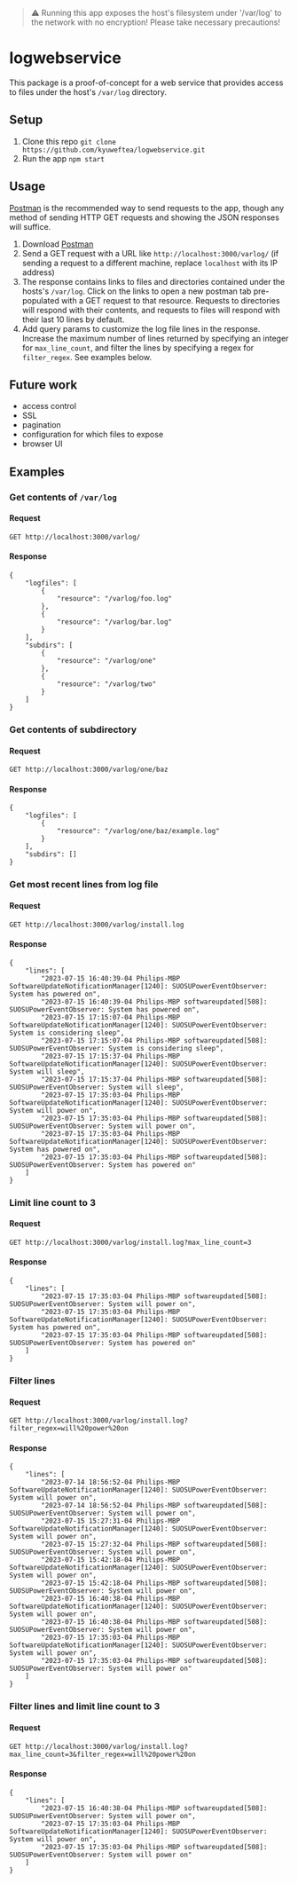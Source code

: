 > :warning: Running this app exposes the host's filesystem under '/var/log' to the network with no encryption! Please take necessary precautions!

# logwebservice
This package is a proof-of-concept for a web service that provides access to files under the host's `/var/log` directory.

## Setup

1. Clone this repo `git clone https://github.com/kyuweftea/logwebservice.git`
2. Run the app `npm start`

## Usage

[Postman](https://www.postman.com/) is the recommended way to send requests to the app, though any method of sending HTTP GET requests and showing the JSON responses will suffice.

1. Download [Postman](https://www.postman.com/)
2. Send a GET request with a URL like `http://localhost:3000/varlog/` (if sending a request to a different machine, replace `localhost` with its IP address)
3. The response contains links to files and directories contained under the hosts's `/var/log`. Click on the links to open a new postman tab pre-populated with a GET request to that resource. Requests to directories will respond with their contents, and requests to files will respond with their last 10 lines by default.
4. Add query params to customize the log file lines in the response. Increase the maximum number of lines returned by specifying an integer for `max_line_count`, and filter the lines by specifying a regex for `filter_regex`. See examples below.

## Future work

- access control
- SSL
- pagination
- configuration for which files to expose
- browser UI

## Examples

### Get contents of `/var/log`
#### Request
`GET http://localhost:3000/varlog/`
#### Response
```
{
    "logfiles": [
        {
            "resource": "/varlog/foo.log"
        },
        {
            "resource": "/varlog/bar.log"
        }
    ],
    "subdirs": [
        {
            "resource": "/varlog/one"
        },
        {
            "resource": "/varlog/two"
        }
    ]
}
```

### Get contents of subdirectory
#### Request
`GET http://localhost:3000/varlog/one/baz`
#### Response
```
{
    "logfiles": [
        {
            "resource": "/varlog/one/baz/example.log"
        }
    ],
    "subdirs": []
}
```

### Get most recent lines from log file
#### Request
`GET http://localhost:3000/varlog/install.log`
#### Response
```
{
    "lines": [
        "2023-07-15 16:40:39-04 Philips-MBP SoftwareUpdateNotificationManager[1240]: SUOSUPowerEventObserver: System has powered on",
        "2023-07-15 16:40:39-04 Philips-MBP softwareupdated[508]: SUOSUPowerEventObserver: System has powered on",
        "2023-07-15 17:15:07-04 Philips-MBP SoftwareUpdateNotificationManager[1240]: SUOSUPowerEventObserver: System is considering sleep",
        "2023-07-15 17:15:07-04 Philips-MBP softwareupdated[508]: SUOSUPowerEventObserver: System is considering sleep",
        "2023-07-15 17:15:37-04 Philips-MBP SoftwareUpdateNotificationManager[1240]: SUOSUPowerEventObserver: System will sleep",
        "2023-07-15 17:15:37-04 Philips-MBP softwareupdated[508]: SUOSUPowerEventObserver: System will sleep",
        "2023-07-15 17:35:03-04 Philips-MBP SoftwareUpdateNotificationManager[1240]: SUOSUPowerEventObserver: System will power on",
        "2023-07-15 17:35:03-04 Philips-MBP softwareupdated[508]: SUOSUPowerEventObserver: System will power on",
        "2023-07-15 17:35:03-04 Philips-MBP SoftwareUpdateNotificationManager[1240]: SUOSUPowerEventObserver: System has powered on",
        "2023-07-15 17:35:03-04 Philips-MBP softwareupdated[508]: SUOSUPowerEventObserver: System has powered on"
    ]
}
```

### Limit line count to 3
#### Request
`GET http://localhost:3000/varlog/install.log?max_line_count=3`
#### Response
```
{
    "lines": [
        "2023-07-15 17:35:03-04 Philips-MBP softwareupdated[508]: SUOSUPowerEventObserver: System will power on",
        "2023-07-15 17:35:03-04 Philips-MBP SoftwareUpdateNotificationManager[1240]: SUOSUPowerEventObserver: System has powered on",
        "2023-07-15 17:35:03-04 Philips-MBP softwareupdated[508]: SUOSUPowerEventObserver: System has powered on"
    ]
}
```

### Filter lines
#### Request
`GET http://localhost:3000/varlog/install.log?filter_regex=will%20power%20on`
#### Response
```
{
    "lines": [
        "2023-07-14 18:56:52-04 Philips-MBP SoftwareUpdateNotificationManager[1240]: SUOSUPowerEventObserver: System will power on",
        "2023-07-14 18:56:52-04 Philips-MBP softwareupdated[508]: SUOSUPowerEventObserver: System will power on",
        "2023-07-15 15:27:31-04 Philips-MBP SoftwareUpdateNotificationManager[1240]: SUOSUPowerEventObserver: System will power on",
        "2023-07-15 15:27:32-04 Philips-MBP softwareupdated[508]: SUOSUPowerEventObserver: System will power on",
        "2023-07-15 15:42:18-04 Philips-MBP SoftwareUpdateNotificationManager[1240]: SUOSUPowerEventObserver: System will power on",
        "2023-07-15 15:42:18-04 Philips-MBP softwareupdated[508]: SUOSUPowerEventObserver: System will power on",
        "2023-07-15 16:40:38-04 Philips-MBP SoftwareUpdateNotificationManager[1240]: SUOSUPowerEventObserver: System will power on",
        "2023-07-15 16:40:38-04 Philips-MBP softwareupdated[508]: SUOSUPowerEventObserver: System will power on",
        "2023-07-15 17:35:03-04 Philips-MBP SoftwareUpdateNotificationManager[1240]: SUOSUPowerEventObserver: System will power on",
        "2023-07-15 17:35:03-04 Philips-MBP softwareupdated[508]: SUOSUPowerEventObserver: System will power on"
    ]
}
```

### Filter lines and limit line count to 3
#### Request
`GET http://localhost:3000/varlog/install.log?max_line_count=3&filter_regex=will%20power%20on`
#### Response
```
{
    "lines": [
        "2023-07-15 16:40:38-04 Philips-MBP softwareupdated[508]: SUOSUPowerEventObserver: System will power on",
        "2023-07-15 17:35:03-04 Philips-MBP SoftwareUpdateNotificationManager[1240]: SUOSUPowerEventObserver: System will power on",
        "2023-07-15 17:35:03-04 Philips-MBP softwareupdated[508]: SUOSUPowerEventObserver: System will power on"
    ]
}
```
